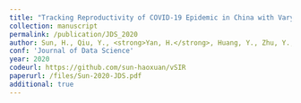 ```yaml
---
title: "Tracking Reproductivity of COVID-19 Epidemic in China with Varying Coefficient SIR Model (with discussion)"
collection: manuscript
permalink: /publication/JDS_2020
author: Sun, H., Qiu, Y., <strong>Yan, H.</strong>, Huang, Y., Zhu, Y., Gu, J., Chen, S.X.
conf: 'Journal of Data Science'
year: 2020
codeurl: https://github.com/sun-haoxuan/vSIR
paperurl: /files/Sun-2020-JDS.pdf
additional: true
---
```

